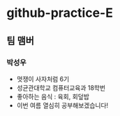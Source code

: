 # github-practice-E
## 팀 맴버
### 박성우
- 멋쟁이 사자처럼 6기
- 성균관대학교 컴퓨터교육과 18학번
- 좋아하는 음식 : 육회, 회덮밥
- 이번 여름 열심히 공부해보겠습니다!
